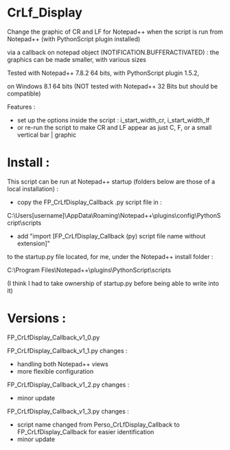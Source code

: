 # CrLf_Display

Change the graphic of CR and LF for Notepad++ when the script is run from Notepad++ (with PythonScript plugin installed)

via a callback on notepad object (NOTIFICATION.BUFFERACTIVATED) : the graphics can be made smaller, with various sizes

Tested with Notepad++ 7.8.2 64 bits, with PythonScript plugin 1.5.2,

on Windows 8.1 64 bits (NOT tested with Notepad++ 32 Bits but should be compatible)


Features :
  * set up the options inside the script : i_start_width_cr, i_start_width_lf
  * or re-run the script to make CR and LF appear as just C, F, or a small vertical bar | graphic


# Install :

This script can be run at Notepad++ startup (folders below are those of a local installation) : 

* copy the FP_CrLfDisplay_Callback .py script file in :

C:\Users\[username]\AppData\Roaming\Notepad++\plugins\config\PythonScript\scripts

* add "import [FP_CrLfDisplay_Callback (py) script file name without extension]"

to the startup.py file located, for me, under the Notepad++ install folder :

C:\Program Files\Notepad++\plugins\PythonScript\scripts

(I think I had to take ownership of startup.py before being able to write into it)


# Versions :

FP_CrLfDisplay_Callback_v1_0.py

FP_CrLfDisplay_Callback_v1_1.py
changes :
* handling both Notepad++ views
* more flexible configuration

FP_CrLfDisplay_Callback_v1_2.py
changes :
* minor update

FP_CrLfDisplay_Callback_v1_3.py
changes :
* script name changed from Perso_CrLfDisplay_Callback to FP_CrLfDisplay_Callback for easier identification
* minor update

